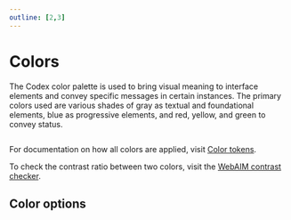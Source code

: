 ```yaml
---
outline: [2,3]
---
```


<script setup>
import CdxDocsColorLists from '../../src/components/color-lists/ColorLists.vue';
</script>

# Colors

The Codex color palette is used to bring visual meaning to interface elements and convey specific
messages in certain instances. The primary colors used are various shades of gray as textual and
foundational elements, blue as progressive elements, and red, yellow, and green to convey status.

<div class="cdx-docs-primary-colors">
	<div class="cdx-docs-primary-colors__subtle"></div>
	<div class="cdx-docs-primary-colors__neutral"></div>
	<div class="cdx-docs-primary-colors__neutral-subtle"></div>
	<div class="cdx-docs-primary-colors__base"></div>
	<div class="cdx-docs-primary-colors__progressive"></div>
	<div class="cdx-docs-primary-colors__red"></div>
	<div class="cdx-docs-primary-colors__yellow"></div>
	<div class="cdx-docs-primary-colors__green"></div>
</div>

For documentation on how all colors are applied, visit [Color tokens](../design-tokens/color.md).

To check the contrast ratio between two colors, visit the [WebAIM contrast checker](https://webaim.org/resources/contrastchecker/).

## Color options

<cdx-docs-color-lists />

<style lang="less">
@import ( reference ) '@wikimedia/codex-design-tokens/theme-wikimedia-ui.less';

.cdx-docs-primary-colors {
	display: grid;
	/* stylelint-disable-next-line plugin/no-unsupported-browser-features */
	grid-template-columns: repeat( 12, 1fr );
	grid-template-rows: repeat( 6, 1fr );

	// We want the grid to be 1/3rd as tall as it is wide. This hidden grid item will span 4
	// columns, or 1/3rd the width of the grid, then has a padding-bottom of 100% to make it the
	// height of 1/3rd of the grid. This will force the entire visible grid to be the right height.
	&::before {
		content: '';
		// Span 1/3rd the width of the grid.
		grid-column: 1 / span 4;
		// Span the full height of the grid.
		grid-row: 1 / span 6;
		width: 0;
		// Make the "height" of this item equal to 4 columns, the column-span of this item.
		padding-bottom: @size-full;
	}

	&__subtle {
		background-color: @color-subtle;
		grid-column: 1 / span 2;
		grid-row: 1 / span 3;
	}

	&__neutral {
		background-color: @background-color-neutral;
		grid-column: 3;
		grid-row: 1 / span 3;
	}

	&__neutral-subtle {
		background-color: @background-color-neutral-subtle;
		grid-column: 4;
		grid-row: 1 / span 3;
	}

	&__base {
		background-color: @color-base;
		grid-column: 1 / span 4;
		grid-row: 4 / span 3;
	}

	&__progressive {
		background-color: @background-color-progressive;
		grid-column: 5 / span 4;
		grid-row: 1 / span 6;
	}

	&__red {
		background-color: @color-error;
		grid-column: 9 / span 4;
		grid-row: 1 / span 2;
	}

	&__yellow {
		background-color: @color-warning;
		grid-column: 9 / span 4;
		grid-row: 3 / span 2;
	}

	&__green {
		background-color: @color-success;
		grid-column: 9 / span 4;
		grid-row: 5 / span 2;
	}
}
</style>
